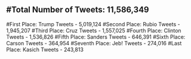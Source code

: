 #Total Number of Tweets: 11,586,349 
---
#First Place: Trump Tweets - 5,019,124
#Second Place: Rubio Tweets - 1,945,207
#Third Place: Cruz Tweets - 1,557,025
#Fourth Place: Clinton Tweets - 1,536,826
#Fifth Place: Sanders Tweets - 646,391
#Sixth Place: Carson Tweets - 364,954
#Seventh Place: Jeb! Tweets - 274,016
#Last Place: Kasich Tweets - 243,813
